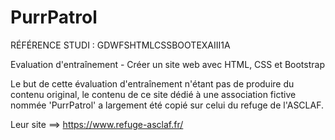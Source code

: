 # PurrPatrol

RÉFÉRENCE STUDI : GDWFSHTMLCSSBOOTEXAIII1A

Evaluation d'entraînement - Créer un site web avec HTML, CSS et Bootstrap

Le but de cette évaluation d'entraînement n'étant pas de produire du contenu original, le contenu de ce site dédié à une association fictive nommée 'PurrPatrol' a largement été copié sur celui du refuge de l'ASCLAF.

Leur site ==> https://www.refuge-asclaf.fr/


